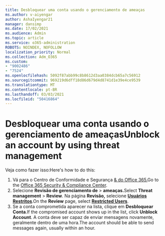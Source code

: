 ```yaml
---
title: Desbloquear uma conta usando o gerenciamento de ameaças
ms.author: v-aiyengar
author: AshaIyengar21
manager: dansimp
ms.date: 17/02/2021
ms.audience: Admin
ms.topic: article
ms.service: o365-administration
ROBOTS: NOINDEX, NOFOLLOW
localization_priority: Normal
ms.collection: Adm_O365
ms.custom:
- "9002486"
- "7524"
ms.openlocfilehash: 5092f87abb99c8b8612d3aa0384dcb65a7c56912
ms.sourcegitcommit: 969219d6dff18d86d679d4d8741d1e39e4ce9539
ms.translationtype: MT
ms.contentlocale: pt-BR
ms.lasthandoff: 03/03/2021
ms.locfileid: "50416864"
---
```

# <a name="unblock-an-account-by-using-threat-management"></a><span data-ttu-id="5ca39-102">Desbloquear uma conta usando o gerenciamento de ameaças</span><span class="sxs-lookup"><span data-stu-id="5ca39-102">Unblock an account by using threat management</span></span>

<span data-ttu-id="5ca39-103">Veja como fazer isso:</span><span class="sxs-lookup"><span data-stu-id="5ca39-103">Here's how to do this:</span></span> 

1. <span data-ttu-id="5ca39-104">Vá para o Centro de Conformidade e Segurança [& do Office 365.](https://go.microsoft.com/fwlink/p/?linkid=2077143)</span><span class="sxs-lookup"><span data-stu-id="5ca39-104">Go to the [Office 365 Security & Compliance Center](https://go.microsoft.com/fwlink/p/?linkid=2077143).</span></span>
1. <span data-ttu-id="5ca39-105">Selecione **Revisão de gerenciamento de**  >  **ameaças.**</span><span class="sxs-lookup"><span data-stu-id="5ca39-105">Select **Threat management** > **Review**.</span></span> <span data-ttu-id="5ca39-106">Na página **Revisão,** selecione **[Usuários Restritos](https://go.microsoft.com/fwlink/?linkid=2103514)**.</span><span class="sxs-lookup"><span data-stu-id="5ca39-106">On the **Review** page, select **[Restricted Users](https://go.microsoft.com/fwlink/?linkid=2103514)**.</span></span>
1. <span data-ttu-id="5ca39-107">Se a conta comprometida aparecer na lista, clique em **Desbloquear Conta**.</span><span class="sxs-lookup"><span data-stu-id="5ca39-107">If the compromised account shows up in the list, click **Unblock Account**.</span></span> <span data-ttu-id="5ca39-108">A conta deve ser capaz de enviar mensagens novamente, geralmente dentro de uma hora.</span><span class="sxs-lookup"><span data-stu-id="5ca39-108">The account should be able to send messages again, usually within an hour.</span></span>